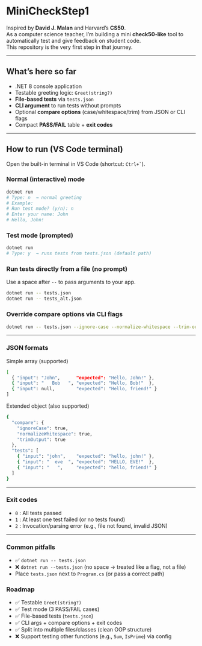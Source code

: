 # MiniCheckStep1

Inspired by **David J. Malan** and Harvard’s **CS50**.  
As a computer science teacher, I’m building a mini **check50-like** tool to automatically test and give feedback on student code.  
This repository is the very first step in that journey.

---

## What’s here so far
- .NET 8 console application
- Testable greeting logic: `Greet(string?)`
- **File-based tests** via `tests.json`
- **CLI argument** to run tests without prompts
- Optional **compare options** (case/whitespace/trim) from JSON or CLI flags
- Compact **PASS/FAIL** table + **exit codes**

---

## How to run (VS Code terminal)

Open the built-in terminal in VS Code (shortcut: `` Ctrl+` ``).

### Normal (interactive) mode
```bash
dotnet run
# Type: n  → normal greeting
# Example:
# Run test mode? (y/n): n
# Enter your name: John
# Hello, John!
```

### Test mode (prompted)
```bash
dotnet run
# Type: y  → runs tests from tests.json (default path)
```

### Run tests directly from a file (no prompt)
Use a space after `--` to pass arguments to your app.
```bash
dotnet run -- tests.json
dotnet run -- tests_alt.json
```

### Override compare options via CLI flags
```bash
dotnet run -- tests.json --ignore-case --normalize-whitespace --trim-output
```
---

### JSON formats
Simple array (supported)
```bash
[
  { "input": "John",      "expected": "Hello, John!" },
  { "input": "   Bob   ", "expected": "Hello, Bob!"  },
  { "input": null,        "expected": "Hello, friend!" }
]
```
Extended object (also supported)
```bash
{
  "compare": {
    "ignoreCase": true,
    "normalizeWhitespace": true,
    "trimOutput": true
  },
  "tests": [
    { "input": "john",    "expected": "hello, john!" },
    { "input": "  eve  ", "expected": "HELLO, EVE!"  },
    { "input": "   ",     "expected": "hello, friend!" }
  ]
}
```

---

### Exit codes
- `0` : All tests passed
- `1` : At least one test failed (or no tests found)
- `2` : Invocation/parsing error (e.g., file not found, invalid JSON)

---

### Common pitfalls
- ✅ `dotnet run -- tests.json`
- ❌ `dotnet run --tests.json` (no space → treated like a flag, not a file)
- Place `tests.json` next to `Program.cs` (or pass a correct path)

### Roadmap
- ✅ Testable `Greet(string?)`
- ✅ Test mode (3 PASS/FAIL cases)
- ✅ File-based tests (`tests.json`)
- ✅ CLI args + compare options + exit codes
- ✅ Split into multiple files/classes (clean OOP structure)
- ❌ Support testing other functions (e.g., `Sum`, `IsPrime`) via config